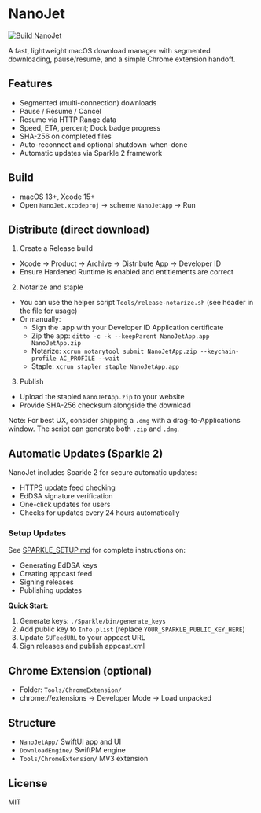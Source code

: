 # NanoJet

[![Build NanoJet](https://github.com/ahmedsam007/NanoJet/actions/workflows/swift.yml/badge.svg)](https://github.com/ahmedsam007/NanoJet/actions/workflows/swift.yml)

A fast, lightweight macOS download manager with segmented downloading, pause/resume, and a simple Chrome extension handoff.

## Features
- Segmented (multi-connection) downloads
- Pause / Resume / Cancel
- Resume via HTTP Range data
- Speed, ETA, percent; Dock badge progress
- SHA-256 on completed files
- Auto-reconnect and optional shutdown-when-done
- Automatic updates via Sparkle 2 framework

## Build
- macOS 13+, Xcode 15+
- Open `NanoJet.xcodeproj` → scheme `NanoJetApp` → Run

## Distribute (direct download)
1) Create a Release build
- Xcode → Product → Archive → Distribute App → Developer ID
- Ensure Hardened Runtime is enabled and entitlements are correct

2) Notarize and staple
- You can use the helper script `Tools/release-notarize.sh` (see header in the file for usage)
- Or manually:
  - Sign the .app with your Developer ID Application certificate
  - Zip the app: `ditto -c -k --keepParent NanoJetApp.app NanoJetApp.zip`
  - Notarize: `xcrun notarytool submit NanoJetApp.zip --keychain-profile AC_PROFILE --wait`
  - Staple: `xcrun stapler staple NanoJetApp.app`

3) Publish
- Upload the stapled `NanoJetApp.zip` to your website
- Provide SHA-256 checksum alongside the download

Note: For best UX, consider shipping a `.dmg` with a drag-to-Applications window. The script can generate both `.zip` and `.dmg`.

## Automatic Updates (Sparkle 2)

NanoJet includes Sparkle 2 for secure automatic updates:
- HTTPS update feed checking
- EdDSA signature verification  
- One-click updates for users
- Checks for updates every 24 hours automatically

### Setup Updates
See [SPARKLE_SETUP.md](SPARKLE_SETUP.md) for complete instructions on:
- Generating EdDSA keys
- Creating appcast feed
- Signing releases
- Publishing updates

**Quick Start:**
1. Generate keys: `./Sparkle/bin/generate_keys`
2. Add public key to `Info.plist` (replace `YOUR_SPARKLE_PUBLIC_KEY_HERE`)
3. Update `SUFeedURL` to your appcast URL
4. Sign releases and publish appcast.xml

## Chrome Extension (optional)
- Folder: `Tools/ChromeExtension/`
- chrome://extensions → Developer Mode → Load unpacked

## Structure
- `NanoJetApp/` SwiftUI app and UI
- `DownloadEngine/` SwiftPM engine
- `Tools/ChromeExtension/` MV3 extension

## License
MIT

